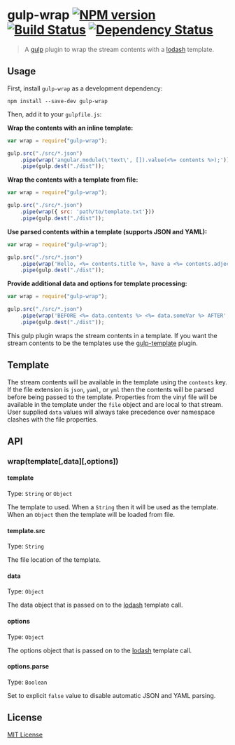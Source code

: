 # gulp-wrap [![NPM version][npm-image]][npm-url] [![Build Status][travis-image]][travis-url] [![Dependency Status][depstat-image]][depstat-url]

> A [gulp](https://github.com/gulpjs/gulp) plugin to wrap the stream contents with a [lodash](http://lodash.com/docs#template) template.

## Usage

First, install `gulp-wrap` as a development dependency:

```shell
npm install --save-dev gulp-wrap
```

Then, add it to your `gulpfile.js`:

**Wrap the contents with an inline template:**

```javascript
var wrap = require("gulp-wrap");

gulp.src("./src/*.json")
	.pipe(wrap('angular.module(\'text\', []).value(<%= contents %>);'))
	.pipe(gulp.dest("./dist"));
```

**Wrap the contents with a template from file:**

```javascript
var wrap = require("gulp-wrap");

gulp.src("./src/*.json")
	.pipe(wrap({ src: 'path/to/template.txt'}))
	.pipe(gulp.dest("./dist"));
```

**Use parsed contents within a template (supports JSON and YAML):**

```javascript
var wrap = require("gulp-wrap");

gulp.src("./src/*.json")
	.pipe(wrap('Hello, <%= contents.title %>, have a <%= contents.adjective %> day.'))
	.pipe(gulp.dest("./dist"));
```

**Provide additional data and options for template processing:**

```javascript
var wrap = require("gulp-wrap");

gulp.src("./src/*.json")
	.pipe(wrap('BEFORE <%= data.contents %> <%= data.someVar %> AFTER', { someVar: 'someVal'}, { variable: 'data' }))
	.pipe(gulp.dest("./dist"));
```

This gulp plugin wraps the stream contents in a template. If you want the stream contents to be the templates use the [gulp-template](https://github.com/sindresorhus/gulp-template) plugin.

## Template

The stream contents will be available in the template using the `contents` key. If the file extension is `json`, `yaml`, or `yml` then the contents will be parsed before being passed to the template. Properties from the vinyl file will be available in the template under the `file` object and are local to that stream. User supplied `data` values will always take precedence over namespace clashes with the file properties.

## API

### wrap(template\[,data\]\[,options\])

#### template
Type: `String` or `Object`

The template to used. When a `String` then it will be used as the template. When an `Object` then the template will be loaded from file.

#### template.src
Type: `String`

The file location of the template.

#### data
Type: `Object`

The data object that is passed on to the [lodash](http://lodash.com/docs#template) template call.

#### options
Type: `Object`

The options object that is passed on to the [lodash](http://lodash.com/docs#template) template call.

#### options.parse
Type: `Boolean`

Set to explicit `false` value to disable automatic JSON and YAML parsing.

## License

[MIT License](http://en.wikipedia.org/wiki/MIT_License)

[npm-url]: https://npmjs.org/package/gulp-wrap
[npm-image]: https://badge.fury.io/js/gulp-wrap.png

[travis-url]: http://travis-ci.org/adamayres/gulp-wrap
[travis-image]: https://secure.travis-ci.org/adamayres/gulp-wrap.png?branch=master

[depstat-url]: https://david-dm.org/adamayres/gulp-wrap
[depstat-image]: https://david-dm.org/adamayres/gulp-wrap.png
